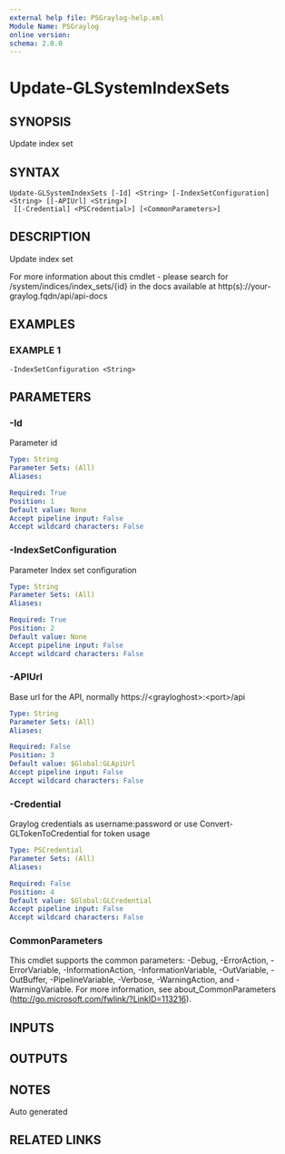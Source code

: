 ```yaml
---
external help file: PSGraylog-help.xml
Module Name: PSGraylog
online version:
schema: 2.0.0
---
```


# Update-GLSystemIndexSets

## SYNOPSIS
Update index set

## SYNTAX

```
Update-GLSystemIndexSets [-Id] <String> [-IndexSetConfiguration] <String> [[-APIUrl] <String>]
 [[-Credential] <PSCredential>] [<CommonParameters>]
```

## DESCRIPTION
Update index set


For more information about this cmdlet - please search for /system/indices/index_sets/{id} in the docs available at http(s)://your-graylog.fqdn/api/api-docs

## EXAMPLES

### EXAMPLE 1
```
-IndexSetConfiguration <String>
```

## PARAMETERS

### -Id
Parameter id

```yaml
Type: String
Parameter Sets: (All)
Aliases:

Required: True
Position: 1
Default value: None
Accept pipeline input: False
Accept wildcard characters: False
```

### -IndexSetConfiguration
Parameter Index set configuration

```yaml
Type: String
Parameter Sets: (All)
Aliases:

Required: True
Position: 2
Default value: None
Accept pipeline input: False
Accept wildcard characters: False
```

### -APIUrl
Base url for the API, normally https://\<grayloghost\>:\<port\>/api

```yaml
Type: String
Parameter Sets: (All)
Aliases:

Required: False
Position: 3
Default value: $Global:GLApiUrl
Accept pipeline input: False
Accept wildcard characters: False
```

### -Credential
Graylog credentials as username:password or use Convert-GLTokenToCredential for token usage

```yaml
Type: PSCredential
Parameter Sets: (All)
Aliases:

Required: False
Position: 4
Default value: $Global:GLCredential
Accept pipeline input: False
Accept wildcard characters: False
```

### CommonParameters
This cmdlet supports the common parameters: -Debug, -ErrorAction, -ErrorVariable, -InformationAction, -InformationVariable, -OutVariable, -OutBuffer, -PipelineVariable, -Verbose, -WarningAction, and -WarningVariable. For more information, see about_CommonParameters (http://go.microsoft.com/fwlink/?LinkID=113216).

## INPUTS

## OUTPUTS

## NOTES
Auto generated

## RELATED LINKS
